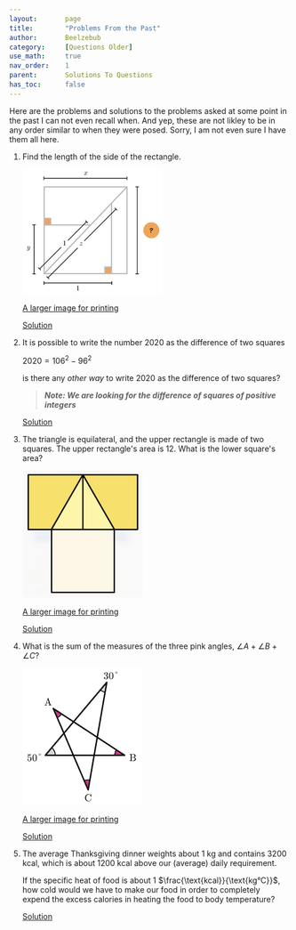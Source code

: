 ```yaml
---
layout:       page
title:        "Problems From the Past"
author:       Beelzebub
category:     [Questions Older]
use_math:     true
nav_order:    1
parent:       Solutions To Questions
has_toc:      false
---
```


Here are the problems and solutions to the problems asked at some point in the past I can not even recall when. And yep, these are not likley to be in any order similar to when they were posed. Sorry, I am not even sure I have them all here.

1. Find the length of the side of the rectangle.

   ![](/img/older/square_1.png)

   [A larger image for printing](/img/older/square_1.jpeg)

   [Solution](old1)

2. It is possible to write the number $2020$ as the difference of two squares

   $2020 = 106^{2} - 96^{2}$

   is there any *other way* to write $2020$ as the difference of two squares?

   > ***Note: We are looking for the difference of squares of positive integers***

   [Solution](old2)

3. The triangle is equilateral, and the upper rectangle is made of two squares. The upper rectangle's area is 12. What is the lower square's area?

   ![](/img/older/square_2.png)

   [A larger image for printing](/img/older/square_2.jpeg)

   [Solution](old3)

4. What is the sum of the measures of the three pink angles, $\angle{A} + \angle{B} + \angle{C}$?

   ![](/img/older/angle1.png)

   [A larger image for printing](/img/older/angle1.jpeg)

   [Solution](old4)

5. The average Thanksgiving dinner weights about 1 kg and contains 3200 kcal, which is about 1200 kcal above our (average) daily requirement.

   If the specific heat of food is about 1 $\frac{\text{kcal}}{\text{kg°C}}$, how cold would we have to make our food in order to completely expend the excess calories in heating the food to body temperature?

   [Solution](old5)
